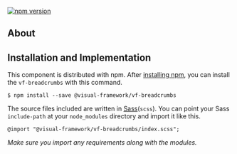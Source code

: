 [![npm version](https://badge.fury.io/js/%40visual-framework%2Fvf-breadcrumbs.svg)](https://badge.fury.io/js/%40visual-framework%2Fvf-breadcrumbs)

## About

## Installation and Implementation

This component is distributed with npm. After [installing npm](https://www.npmjs.com/get-npm), you can install the `vf-breadcrumbs` with this command.

```
$ npm install --save @visual-framework/vf-breadcrumbs
```

The source files included are written in [Sass](http://sass-lang.com)(`scss`). You can point your Sass `include-path` at your `node_modules` directory and import it like this.

```
@import "@visual-framework/vf-breadcrumbs/index.scss";
```

_Make sure you import any requirements along with the modules._
